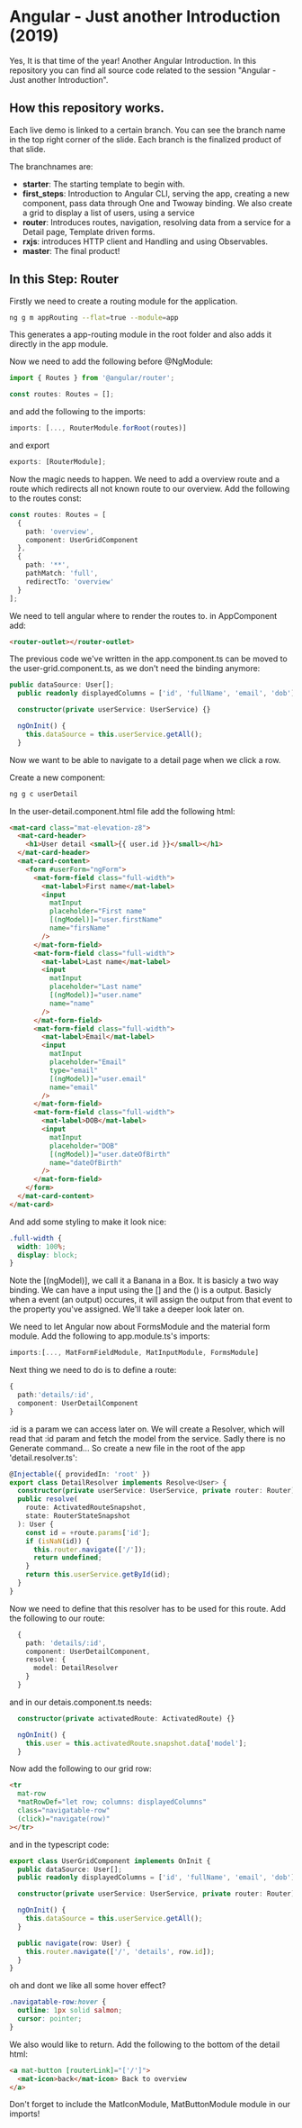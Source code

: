 # Angular - Just another Introduction (2019)

Yes, It is that time of the year! Another Angular Introduction.
In this repository you can find all source code related to the session "Angular - Just another Introduction".

## How this repository works.

Each live demo is linked to a certain branch. You can see the branch name in the top right corner of the slide. Each branch is the finalized product of that slide.

The branchnames are:

- **starter**: The starting template to begin with.
- **first_steps**: Introduction to Angular CLI, serving the app, creating a new component, pass data through One and Twoway binding. We also create a grid to display a list of users, using a service
- **router**: Introduces routes, navigation, resolving data from a service for a Detail page, Template driven forms.
- **rxjs**: introduces HTTP client and Handling and using Observables.
- **master**: The final product!

## In this Step: Router

Firstly we need to create a routing module for the application.

```sh
ng g m appRouting --flat=true --module=app
```

This generates a app-routing module in the root folder and also adds it directly in the app module.

Now we need to add the following before @NgModule:

```ts
import { Routes } from '@angular/router';

const routes: Routes = [];
```

and add the following to the imports:

```ts
imports: [..., RouterModule.forRoot(routes)]
```

and export

```ts
exports: [RouterModule];
```

Now the magic needs to happen. We need to add a overview route and a route which redirects all not known route to our overview. Add the following to the routes const:

```ts
const routes: Routes = [
  {
    path: 'overview',
    component: UserGridComponent
  },
  {
    path: '**',
    pathMatch: 'full',
    redirectTo: 'overview'
  }
];
```

We need to tell angular where to render the routes to. in AppComponent add:

```html
<router-outlet></router-outlet>
```

The previous code we've written in the app.component.ts can be moved to the user-grid.component.ts, as we don't need the binding anymore:

```ts
public dataSource: User[];
  public readonly displayedColumns = ['id', 'fullName', 'email', 'dob'];

  constructor(private userService: UserService) {}

  ngOnInit() {
    this.dataSource = this.userService.getAll();
  }
```

Now we want to be able to navigate to a detail page when we click a row.

Create a new component:

```sh
ng g c userDetail
```

In the user-detail.component.html file add the following html:

```html
<mat-card class="mat-elevation-z8">
  <mat-card-header>
    <h1>User detail <small>{{ user.id }}</small></h1>
  </mat-card-header>
  <mat-card-content>
    <form #userForm="ngForm">
      <mat-form-field class="full-width">
        <mat-label>First name</mat-label>
        <input
          matInput
          placeholder="First name"
          [(ngModel)]="user.firstName"
          name="firsName"
        />
      </mat-form-field>
      <mat-form-field class="full-width">
        <mat-label>Last name</mat-label>
        <input
          matInput
          placeholder="Last name"
          [(ngModel)]="user.name"
          name="name"
        />
      </mat-form-field>
      <mat-form-field class="full-width">
        <mat-label>Email</mat-label>
        <input
          matInput
          placeholder="Email"
          type="email"
          [(ngModel)]="user.email"
          name="email"
        />
      </mat-form-field>
      <mat-form-field class="full-width">
        <mat-label>DOB</mat-label>
        <input
          matInput
          placeholder="DOB"
          [(ngModel)]="user.dateOfBirth"
          name="dateOfBirth"
        />
      </mat-form-field>
    </form>
  </mat-card-content>
</mat-card>
```

And add some styling to make it look nice:

```scss
.full-width {
  width: 100%;
  display: block;
}
```

Note the [(ngModel)], we call it a Banana in a Box. It is basicly a two way binding.
We can have a input using the [] and the () is a output. Basicly when a event (an output) occures, it will assign the output from that event to the property you've assigned. We'll take a deeper look later on.

We need to let Angular now about FormsModule and the material form module. Add the following to app.module.ts's imports:

```ts
imports:[..., MatFormFieldModule, MatInputModule, FormsModule]
```

Next thing we need to do is to define a route:

```ts
{
  path:'details/:id',
  component: UserDetailComponent
}
```

:id is a param we can access later on.
We will create a Resolver, which will read that :id param and fetch the model from the service. Sadly there is no Generate command... So create a new file in the root of the app 'detail.resolver.ts':

```ts
@Injectable({ providedIn: 'root' })
export class DetailResolver implements Resolve<User> {
  constructor(private userService: UserService, private router: Router) {}
  public resolve(
    route: ActivatedRouteSnapshot,
    state: RouterStateSnapshot
  ): User {
    const id = +route.params['id'];
    if (isNaN(id)) {
      this.router.navigate(['/']);
      return undefined;
    }
    return this.userService.getById(id);
  }
}
```

Now we need to define that this resolver has to be used for this route. Add the following to our route:

```ts
  {
    path: 'details/:id',
    component: UserDetailComponent,
    resolve: {
      model: DetailResolver
    }
  }
```

and in our detais.component.ts needs:

```ts
  constructor(private activatedRoute: ActivatedRoute) {}

  ngOnInit() {
    this.user = this.activatedRoute.snapshot.data['model'];
  }
```

Now add the following to our grid row:

```html
<tr
  mat-row
  *matRowDef="let row; columns: displayedColumns"
  class="navigatable-row"
  (click)="navigate(row)"
></tr>
```

and in the typescript code:

```ts
export class UserGridComponent implements OnInit {
  public dataSource: User[];
  public readonly displayedColumns = ['id', 'fullName', 'email', 'dob'];

  constructor(private userService: UserService, private router: Router) {}

  ngOnInit() {
    this.dataSource = this.userService.getAll();
  }

  public navigate(row: User) {
    this.router.navigate(['/', 'details', row.id]);
  }
}
```

oh and dont we like all some hover effect?

```scss
.navigatable-row:hover {
  outline: 1px solid salmon;
  cursor: pointer;
}
```

We also would like to return. Add the following to the bottom of the detail html:

```html
<a mat-button [routerLink]="['/']">
  <mat-icon>back</mat-icon> Back to overview
</a>
```

Don't forget to include the MatIconModule, MatButtonModule module in our imports!
